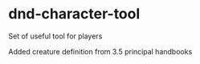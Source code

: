 dnd-character-tool
==================

Set of useful tool for players

Added creature definition from 3.5 principal handbooks
